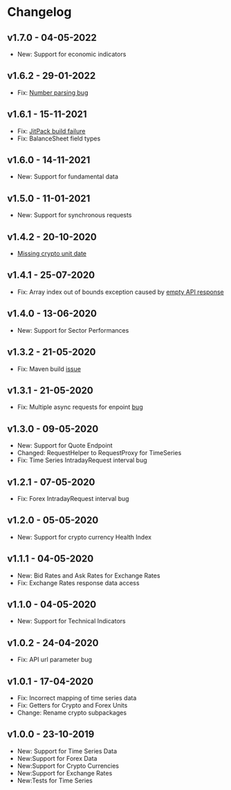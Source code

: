 # Changelog
## v1.7.0 - 04-05-2022
- New: Support for economic indicators 

## v1.6.2 - 29-01-2022
- Fix: [Number parsing bug](https://github.com/crazzyghost/alphavantage-java/issues/23) 
## v1.6.1 - 15-11-2021
- Fix: [JitPack build failure](https://jitpack.io/com/github/crazzyghost/alphavantage-java/1.6.0/build.log)
- Fix: BalanceSheet field types

## v1.6.0 - 14-11-2021

- New: Support for fundamental data

## v1.5.0 - 11-01-2021

- New: Support for synchronous requests

## v1.4.2 - 20-10-2020

- [Missing crypto unit date](https://github.com/crazzyghost/alphavantage-java/pull/13) 

## v1.4.1 - 25-07-2020

- Fix: Array index out of bounds exception caused by [empty API response](https://github.com/crazzyghost/alphavantage-java/issues/9)

## v1.4.0 - 13-06-2020

- New: Support for Sector Performances

## v1.3.2 - 21-05-2020

- Fix: Maven build [issue](https://github.com/crazzyghost/alphavantage-java/issues/6)

## v1.3.1 - 21-05-2020

- Fix: Multiple async requests for enpoint [bug](https://github.com/crazzyghost/alphavantage-java/issues/8)

## v1.3.0 - 09-05-2020

- New: Support for Quote Endpoint
- Changed: RequestHelper to RequestProxy for TimeSeries
- Fix: Time Series IntradayRequest interval bug

## v1.2.1 - 07-05-2020

- Fix: Forex IntradayRequest interval bug

## v1.2.0 - 05-05-2020

- New: Support for crypto currency Health Index

## v1.1.1 - 04-05-2020

- New: Bid Rates and Ask Rates for Exchange Rates
- Fix: Exchange Rates response data access

## v1.1.0 - 04-05-2020

- New: Support for Technical Indicators

## v1.0.2 - 24-04-2020

- Fix: API url parameter bug

## v1.0.1 - 17-04-2020

- Fix: Incorrect mapping of time series data
- Fix: Getters for Crypto and Forex Units
- Change: Rename crypto subpackages

## v1.0.0 - 23-10-2019

- New: Support for Time Series Data
- New:Support for Forex Data
- New:Support for Crypto Currencies
- New:Support for Exchange Rates
- New:Tests for Time Series
